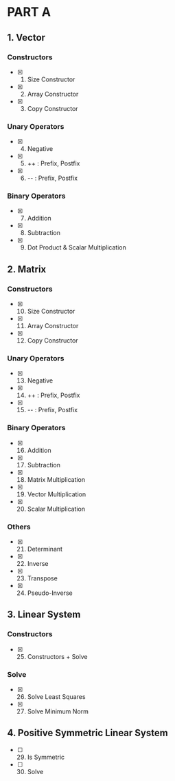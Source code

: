 # PART A

## 1. Vector

### Constructors
- [x] 1. Size Constructor
- [x] 2. Array Constructor
- [x] 3. Copy Constructor

### Unary Operators
- [x] 4. Negative
- [x] 5. ++ : Prefix, Postfix
- [x] 6. -- : Prefix, Postfix

### Binary Operators
- [x] 7. Addition
- [x] 8. Subtraction
- [x] 9. Dot Product & Scalar Multiplication

## 2. Matrix

### Constructors
- [x] 10. Size Constructor
- [x] 11. Array Constructor
- [x] 12. Copy Constructor

### Unary Operators
- [x] 13. Negative
- [x] 14. ++ : Prefix, Postfix
- [x] 15. -- : Prefix, Postfix

### Binary Operators
- [x] 16. Addition
- [x] 17. Subtraction
- [x] 18. Matrix Multiplication
- [x] 19. Vector Multiplication
- [x] 20. Scalar Multiplication

### Others
- [x] 21. Determinant
- [x] 22. Inverse
- [x] 23. Transpose
- [x] 24. Pseudo-Inverse

## 3. Linear System

### Constructors
- [x] 25. Constructors + Solve

### Solve
- [x] 26. Solve Least Squares
- [x] 27. Solve Minimum Norm

## 4. Positive Symmetric Linear System

- [ ] 29. Is Symmetric
- [ ] 30. Solve